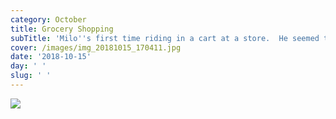 ```yaml
---
category: October
title: Grocery Shopping
subTitle: 'Milo''s first time riding in a cart at a store.  He seemed to enjoy it. '
cover: /images/img_20181015_170411.jpg
date: '2018-10-15'
day: ' '
slug: ' '
---
```

![](/images/img_20181015_170411.jpg)
